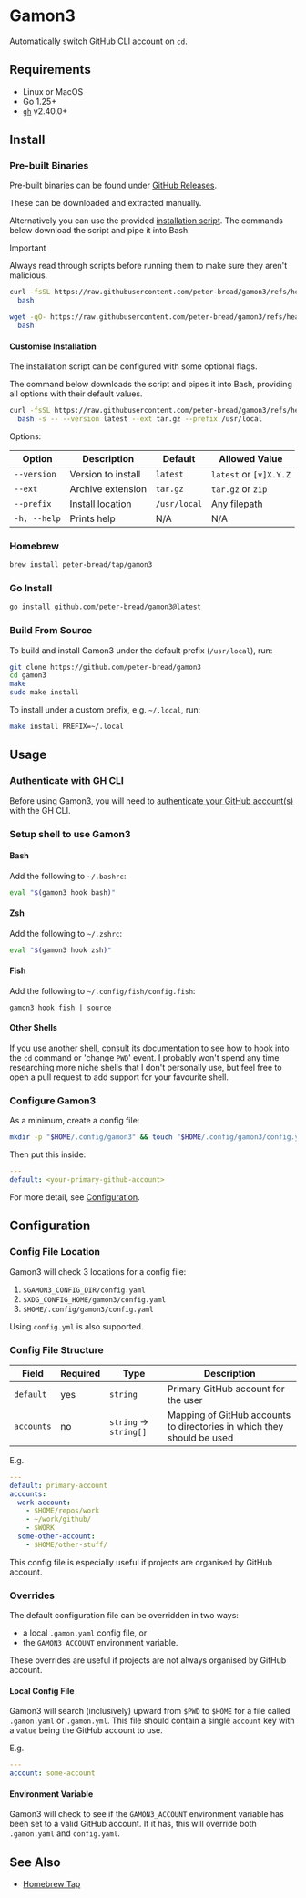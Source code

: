 # Gamon3

Automatically switch GitHub CLI account on `cd`.

## Requirements

- Linux or MacOS
- Go 1.25+
- [`gh`](https://cli.github.com/) v2.40.0+

## Install

### Pre-built Binaries

Pre-built binaries can be found under [GitHub Releases](https://github.com/peter-bread/gamon3/releases/latest).

These can be downloaded and extracted manually.

Alternatively you can use the provided [installation script](./scripts/install). The
commands below download the script and pipe it into Bash.

> [!IMPORTANT]
>
> Always read through scripts before running them to make sure they aren't malicious.

```bash
curl -fsSL https://raw.githubusercontent.com/peter-bread/gamon3/refs/heads/main/scripts/install |
  bash
```

```bash
wget -qO- https://raw.githubusercontent.com/peter-bread/gamon3/refs/heads/main/scripts/install |
  bash
```

#### Customise Installation

The installation script can be configured with some optional flags.

The command below downloads the script and pipes it into Bash, providing all
options with their default values.

```bash
curl -fsSL https://raw.githubusercontent.com/peter-bread/gamon3/refs/heads/main/scripts/install |
  bash -s -- --version latest --ext tar.gz --prefix /usr/local
```

Options:

| Option       | Description        | Default      | Allowed Value          |
| ------------ | ------------------ | ------------ | ---------------------- |
| `--version`  | Version to install | `latest`     | `latest` or `[v]X.Y.Z` |
| `--ext`      | Archive extension  | `tar.gz`     | `tar.gz` or `zip`      |
| `--prefix`   | Install location   | `/usr/local` | Any filepath           |
| `-h, --help` | Prints help        | N/A          | N/A                    |

### Homebrew

```bash
brew install peter-bread/tap/gamon3
```

### Go Install

```bash
go install github.com/peter-bread/gamon3@latest
```

### Build From Source

To build and install Gamon3 under the default prefix (`/usr/local`), run:

```bash
git clone https://github.com/peter-bread/gamon3
cd gamon3
make
sudo make install
```

To install under a custom prefix, e.g. `~/.local`, run:

```bash
make install PREFIX=~/.local
```

## Usage

### Authenticate with GH CLI

Before using Gamon3, you will need to [authenticate your GitHub
account(s)](https://cli.github.com/manual/gh_auth_login) with the GH CLI.

### Setup shell to use Gamon3

#### Bash

Add the following to `~/.bashrc`:

```bash
eval "$(gamon3 hook bash)"
```

#### Zsh

Add the following to `~/.zshrc`:

```bash
eval "$(gamon3 hook zsh)"
```

#### Fish

Add the following to `~/.config/fish/config.fish`:

```fish
gamon3 hook fish | source
```

#### Other Shells

If you use another shell, consult its documentation to see how to hook into the
`cd` command or 'change `PWD`' event. I probably won't spend any time researching
more niche shells that I don't personally use, but feel free to open a pull
request to add support for your favourite shell.

### Configure Gamon3

As a minimum, create a config file:

```bash
mkdir -p "$HOME/.config/gamon3" && touch "$HOME/.config/gamon3/config.yaml"
```

Then put this inside:

```yaml
---
default: <your-primary-github-account>
```

For more detail, see [Configuration](#configuration).

## Configuration

### Config File Location

Gamon3 will check 3 locations for a config file:

1. `$GAMON3_CONFIG_DIR/config.yaml`
1. `$XDG_CONFIG_HOME/gamon3/config.yaml`
1. `$HOME/.config/gamon3/config.yaml`

Using `config.yml` is also supported.

### Config File Structure

| Field      | Required | Type                   | Description                                                            |
| ---------- | -------- | ---------------------- | ---------------------------------------------------------------------- |
| `default`  | yes      | `string`               | Primary GitHub account for the user                                    |
| `accounts` | no       | `string` -> `string[]` | Mapping of GitHub accounts to directories in which they should be used |

E.g.

```yaml
---
default: primary-account
accounts:
  work-account:
    - $HOME/repos/work
    - ~/work/github/
    - $WORK
  some-other-account:
    - $HOME/other-stuff/
```

This config file is especially useful if projects are organised by GitHub
account.

### Overrides

The default configuration file can be overridden in two ways:

- a local `.gamon.yaml` config file, or
- the `GAMON3_ACCOUNT` environment variable.

These overrides are useful if projects are not always organised by GitHub
account.

#### Local Config File

Gamon3 will search (inclusively) upward from `$PWD` to `$HOME` for a file
called `.gamon.yaml` or `.gamon.yml`. This file should contain a single
`account` key with a `value` being the GitHub account to use.

E.g.

```yaml
---
account: some-account
```

#### Environment Variable

Gamon3 will check to see if the `GAMON3_ACCOUNT` environment variable has been
set to a valid GitHub account. If it has, this will override both `.gamon.yaml`
and `config.yaml`.

## See Also

- [Homebrew Tap](https://github.com/peter-bread/homebrew-tap)
